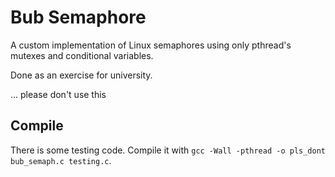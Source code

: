 # Bub Semaphore

A custom implementation of Linux semaphores using only pthread's mutexes and conditional variables.

Done as an exercise for university.

... please don't use this

## Compile

There is some testing code. Compile it with `gcc -Wall -pthread -o pls_dont bub_semaph.c testing.c`.